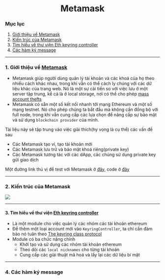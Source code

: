 <h1 align="center">
  Metamask
</h1>

### Mục lục

1. [Giới thiệu về Metamask](#section1)
2. [Kiến trúc của Metamask](#section2)
3. [Tìm hiểu về thư viện Eth keyring controller](#section3)
4. [Các hàm ký message](#section4)

---

### 1. Giới thiệu về [Metamask](https://docs.metamask.io/guide/)<a name="section1"></a>

- Metamask giúp người dùng quản lý tài khoản và các khoá của họ theo nhiều cách khác nhau, trong khi vẫn có thể cách ly chúng với các dữ liệu khác của trang web. Nó là một sự cải tiến so với việc lưu ở một server tập trung, kể cả là ở local storage, nơi có thể cho phép [mass account thefts](https://www.ccn.com/cryptocurrency-exchange-etherdelta-hacked-in-dns-hijacking-scheme/)
- Metamask có sẵn một số kết nối nhanh tới mạng Ethereum và một số mạng testnet. Nó cho phép chúng ta bắt đầu mà không cần đồng bộ với full node, trong khi vẫn cung cấp các lựa chọn để nâng cấp sự bảo mật và sử dụng `blockchain provider` của mình.

Tài liệu này sẽ tập trung vào việc giải thích(hy vọng là cụ thể) các vấn đề sau

- Các Metamask tạo ví, tạo tài khoản mới
- Các Metamask lưu trữ và bảo mật khoá riêng(private key)
- Các Metamask tương tác với các dApp, các chúng sử dụng private key gửi giao dịch

Một đường link thú vị để test với Metamask ở [đây](https://metamask.github.io/test-dapp/), code ở [đây](https://github.com/metamask/test-dapp)

---

### 2. Kiến trúc của Metamask <a name="section2"></a>

<image src="./architecture.png" />

---

#### 3. Tìm hiểu về thư viện [Eth keyring controller](https://www.npmjs.com/package/eth-keyring-controller) <a name="section3"></a>

- Là một module cho việc quản lý các nhóm các tài khoản ethereum
- Để thêm một loại account mới vào `KeyringController`, ta chỉ cần đảm bảo nó tuân theo [The keyring class protocol](https://github.com/MetaMask/KeyringController/blob/HEAD/docs/keyring.md)
- Module có ba chức năng chính
  - Khởi tạo và sử dụng các nhóm tài khoản ethereum
  - Theo dõi các `local nicknames` cho từng tài khoản
  - Cung cấp các giải thuật mã hoá và lấy lại các dữ liệu bí mật

---

### 4. Các hàm ký message <a name="section4"></a>
